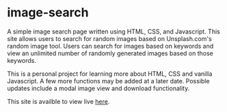 # image-search
A simple image search page written using HTML, CSS, and Javascript. 
This site allows users to search for random images based on Unsplash.com's random image tool.
Users can search for images based on keywords and view an unlimited number of randomly generated
images based on those keywords. 

This is a personal project for learning more about HTML, CSS and vanilla Javascript. A few more 
functions may be added at a later date. Possible updates include a modal image view and download functionality. 

This site is availble to view live [here](davidsenack.github.io/image-search).

